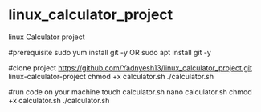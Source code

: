 # linux_calculator_project
linux Calculator project 

#prerequisite
sudo yum install git -y
OR
sudo apt install git -y 

#clone project
https://github.com/Yadnyesh13/linux_calculator_project.git
linux-calculator-project
chmod +x calculator.sh 
./calculator.sh 

#run code on your machine
touch calculator.sh
nano calculator.sh 
chmod +x calculator.sh 
./calculator.sh 
